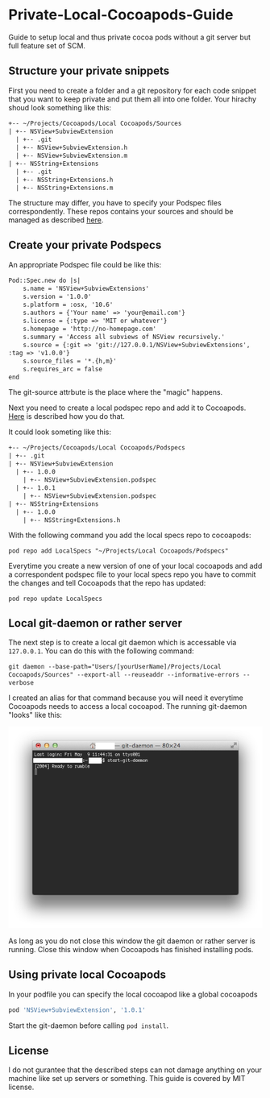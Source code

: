 # Private-Local-Cocoapods-Guide

Guide to setup local and thus private cocoa pods without a git server but full feature set of SCM.

## Structure your private snippets

First you need to create a folder and a  git repository for each code snippet that you want to keep private and put them all into one folder. Your hirachy shoud look something like this:

	+-- ~/Projects/Cocoapods/Local Cocoapods/Sources
	| +-- NSView+SubviewExtension
	  | +-- .git
	  | +-- NSView+SubviewExtension.h
	  | +-- NSView+SubviewExtension.m
	| +-- NSString+Extensions
	  | +-- .git
	  | +-- NSString+Extensions.h
	  | +-- NSString+Extensions.m
		
The structure may differ, you have to specify your Podspec files correspondently.
These repos contains your sources and should be managed as described [here](http://guides.cocoapods.org/making/making-a-cocoapod.html).

## Create your private Podspecs

An appropriate Podspec file could be like this:

```
Pod::Spec.new do |s|
    s.name = 'NSView+SubviewExtensions'
    s.version = '1.0.0'
    s.platform = :osx, '10.6'
    s.authors = {'Your name' => 'your@email.com'}
    s.license = {:type => 'MIT or whatever'}
    s.homepage = 'http://no-homepage.com'
    s.summary = 'Access all subviews of NSView recursively.'
    s.source = {:git => 'git://127.0.0.1/NSView+SubviewExtensions', :tag => 'v1.0.0'}
    s.source_files = '*.{h,m}'
    s.requires_arc = false
end
```
The git-source attrbute is the place where the "magic" happens.

Next you need to create a local podspec repo and add it to Cocoapods. [Here](http://guides.cocoapods.org/making/private-cocoapods.html) is described how you do that.

It could look someting like this:

	+-- ~/Projects/Cocoapods/Local Cocoapods/Podspecs
	| +-- .git
	| +-- NSView+SubviewExtension
	  | +-- 1.0.0
	    | +-- NSView+SubviewExtension.podspec
	  | +-- 1.0.1
	    | +-- NSView+SubviewExtension.podspec
	| +-- NSString+Extensions
	  | +-- 1.0.0
	    | +-- NSString+Extensions.h
	    
With the following command you add the local specs repo to cocoapods:

	pod repo add LocalSpecs "~/Projects/Local Cocoapods/Podspecs"
	
Everytime you create a new version of one of your local cocoapods and add a correspondent podspec file to your local specs repo you have to commit the changes and tell Cocoapods that the repo has updated:

	pod repo update LocalSpecs

## Local git-daemon or rather server

The next step is to create a local git daemon which is accessable via `127.0.0.1`. You can do this with the following command:

	git daemon --base-path="Users/[yourUserName]/Projects/Local Cocoapods/Sources" --export-all --reuseaddr --informative-errors --verbose

I created an alias for that command because you will need it everytime Cocoapods needs to access a local cocoapod. The running git-daemon "looks" like this:

![Alternativtext](GitDaemon.png "")

As long as you do not close this window the git daemon or rather server is running. Close this window when Cocoapods has finished installing pods.

## Using private local Cocoapods

In your podfile you can specify the local cocoapod like a global cocoapods

``` ruby
pod 'NSView+SubviewExtension', '1.0.1'
```

Start the git-daemon before calling `pod install`.

## License

I do not gurantee that the described steps can not damage anything on your machine like set up servers or something. This guide is covered by MIT license.